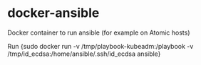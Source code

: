 # docker-ansible
Docker container to run ansible (for example on Atomic hosts)


Run
{sudo docker run -v /tmp/playbook-kubeadm:/playbook -v /tmp/id_ecdsa:/home/ansible/.ssh/id_ecdsa ansible}

